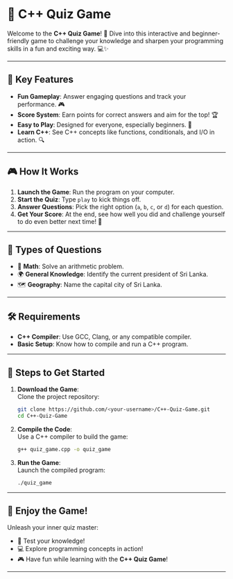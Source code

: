 # 🎲 C++ Quiz Game

Welcome to the **C++ Quiz Game**! 🎉 Dive into this interactive and beginner-friendly game to challenge your knowledge and sharpen your programming skills in a fun and exciting way. 💻✨

---

## 🌟 Key Features

- **Fun Gameplay**: Answer engaging questions and track your performance. 🎮  
- **Score System**: Earn points for correct answers and aim for the top! 🏆  
- **Easy to Play**: Designed for everyone, especially beginners. 👶  
- **Learn C++**: See C++ concepts like functions, conditionals, and I/O in action. 🔍  

---

## 🎮 How It Works

1. **Launch the Game**: Run the program on your computer.  
2. **Start the Quiz**: Type `play` to kick things off.  
3. **Answer Questions**: Pick the right option (`a`, `b`, `c`, or `d`) for each question.  
4. **Get Your Score**: At the end, see how well you did and challenge yourself to do even better next time! 🌟  

---

## 🧠 Types of Questions

- 🧮 **Math**: Solve an arithmetic problem.  
- 🌍 **General Knowledge**: Identify the current president of Sri Lanka.  
- 🗺️ **Geography**: Name the capital city of Sri Lanka.  

---

## 🛠️ Requirements

- **C++ Compiler**: Use GCC, Clang, or any compatible compiler.  
- **Basic Setup**: Know how to compile and run a C++ program.  

---

## 🚀 Steps to Get Started

1. **Download the Game**:  
   Clone the project repository:  
   ```bash
   git clone https://github.com/<your-username>/C++-Quiz-Game.git
   cd C++-Quiz-Game
   ```

2. **Compile the Code**:  
   Use a C++ compiler to build the game:  
   ```bash
   g++ quiz_game.cpp -o quiz_game
   ```

3. **Run the Game**:  
   Launch the compiled program:  
   ```bash
   ./quiz_game
   ```

---

## 🎉 Enjoy the Game!

Unleash your inner quiz master:  
- 🌟 Test your knowledge!  
- 💻 Explore programming concepts in action!  
- 🎮 Have fun while learning with the **C++ Quiz Game**!  

---
